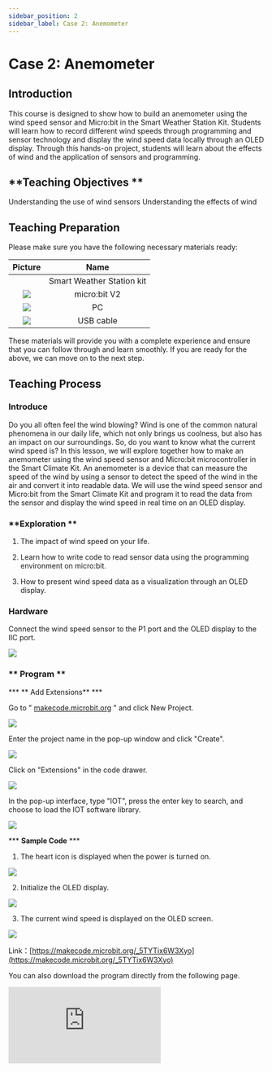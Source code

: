 ```yaml
---
sidebar_position: 2
sidebar_label: Case 2: Anemometer
---
```


# **Case 2: Anemometer**

## Introduction

This course is designed to show how to build an anemometer using the wind speed sensor and Micro:bit in the Smart Weather Station Kit. Students will learn how to record different wind speeds through programming and sensor technology and display the wind speed data locally through an OLED display. Through this hands-on project, students will learn about the effects of wind and the application of sensors and programming.

## **Teaching Objectives **

Understanding the use of wind sensors
Understanding the effects of wind

## **Teaching Preparation**

Please make sure you have the following necessary materials ready:

| Picture | Name |
| :-: | :-: |
|  | Smart Weather Station kit |
| ![](./images/microbit-smart-climate-kit-case-01-03.png) | micro:bit V2 |
| ![](./images/microbit-smart-climate-kit-case-01-04.png) | PC |
| ![](./images/microbit-smart-climate-kit-case-01-05.png) | USB cable |

These materials will provide you with a complete experience and ensure that you can follow through and learn smoothly. If you are ready for the above, we can move on to the next step.

## **Teaching Process**

### **Introduce**

Do you all often feel the wind blowing? Wind is one of the common natural phenomena in our daily life, which not only brings us coolness, but also has an impact on our surroundings. So, do you want to know what the current wind speed is? In this lesson, we will explore together how to make an anemometer using the wind speed sensor and Micro:bit microcontroller in the Smart Climate Kit.
An anemometer is a device that can measure the speed of the wind by using a sensor to detect the speed of the wind in the air and convert it into readable data. We will use the wind speed sensor and Micro:bit from the Smart Climate Kit and program it to read the data from the sensor and display the wind speed in real time on an OLED display.

### **Exploration **

1. The impact of wind speed on your life.

2. Learn how to write code to read sensor data using the programming environment on micro:bit.
3. How to present wind speed data as a visualization through an OLED display.

### Hardware

Connect the wind speed sensor to the P1 port and the OLED display to the IIC port.

![](./images/microbit-smart-climate-kit-case-02-06.png)

### ** Program **

*** ** Add Extensions** ***

Go to " [makecode.microbit.org](https://makecode.microbit.org/) " and click New Project.

![](./images/smart-weather-station-kit-add-extension-01.png)

Enter the project name in the pop-up window and click "Create".

![](./images/smart-weather-station-kit-add-extension-02.png)

Click on "Extensions" in the code drawer.

![](./images/smart-weather-station-kit-add-extension-03.png)

In the pop-up interface, type "IOT", press the enter key to search, and choose to load the IOT software library.

![](./images/smart-weather-station-kit-add-extension-04.png)

*** **Sample Code**  ***

1. The heart icon is displayed when the power is turned on.

![](./images/microbit-smart-climate-kit-case-02-07.png)

2. Initialize the OLED display.

![](./images/microbit-smart-climate-kit-case-02-08.png)

3. The current wind speed is displayed on the OLED screen.

![](./images/microbit-smart-climate-kit-case-02-09.png)

Link：[https://makecode.microbit.org/_5TYTix6W3Xyo](https://makecode.microbit.org/_5TYTix6W3Xyo)

You can also download the program directly from the following page.

<div
    style={{
        position: 'relative',
        paddingBottom: '60%',
        overflow: 'hidden',
    }}
>
    <iframe
        src="https://makecode.microbit.org/_5TYTix6W3Xyo"
        frameborder="0"
        sandbox="allow-popups allow-forms allow-scripts allow-same-origin"
        style={{
            position: 'absolute',
            width: '100%',
            height: '100%',
        }}
    />
</div>
*** **Download Programs** ***

Use the USB cable to connect the PC to the micro:bit V2.

![](./images/connect-microbit.gif)

After a successful connection, a disk drive named `MICROBIT` is recognized on the computer.

![](./images/microbit-drive.png)

Click on the bottom left corner and select `Connect Device`.

![](./images/download-02.png)

Click![](./images/download-03.png)。

![](./images/download-04.png)

Click![](./images/download-05.png)。

![](./images/download-06.png)


Select `BBC micro:bit CMSIS-DAP` in the pop-up window, and then select “Connect”, so far, the micro:bit has been connected successfully.

![](./images/download-07.png)

Click to download the program.

![](./images/download-08.png)

### **Teamwork and Showcases **

Students are divided into small groups and work together to create and program cases.
Students are encouraged to cooperate, communicate and share their experiences with each other.
Each group will have the opportunity to present the cases they have produced and demonstrate them to the other groups.

*** **Expected results: When connected to the power supply, the micro:bit displays the heart icon first and then the current wind speed on the OLED display according to the current wind speed.** ***

（GIF动图）

### ** Relection **

Review the course content and remind students what knowledge and skills they have acquired.
Lead students in a discussion about the problems and difficulties they encountered during the making of their productions and how they solved them.
Guide students to think about how wind affects people's lives at different wind speeds.

## **Extended Knowledge**

### **The Impact of Wind Speed on Life**

Wind speed is the speed at which the wind moves and it has a wide range of effects on our lives and surroundings. Here are some examples of how wind speed affects our lives:
Temperature perception: when the wind speed is high, the wind takes away the hot air around us, making us feel cooler. This is why a light breeze can provide a sense of comfort on a hot summer day.
Natural ventilation: Proper wind speed promotes air circulation and helps ventilate the room. In the absence of air conditioning or fans, a breeze can help people feel refreshed and reduce the feeling of stuffiness.
Wind energy utilization: High wind speed is important for wind energy generation. With wind turbines, wind can be converted into electricity, providing renewable and clean energy for our energy needs.
Transportation: Wind speeds have a significant impact on modes of transportation such as aviation and navigation. Strong winds and storms can cause flights to be delayed or canceled, and ships need to adjust their direction and speed depending on wind speed.
Plant Propagation: Wind can help plants spread pollen and seeds. Some plants rely on wind to spread pollen to other flowers for reproduction. Wind can also help plants spread their populations by dispersing their seeds far from their parent plant.
Weather Change: Wind speed is an important factor in weather systems that can affect temperature, precipitation, and cloud formation. For example, strong winds can change the shape and speed of cloud formation and also have an effect on precipitation distribution.
These are just some of the common effects of wind speed on life. In fact, wind speed is also closely related to the fields of meteorology, environment and building design. By understanding the effects of wind speed, we can better adapt to and utilize the natural environment to create better conditions for our life and work.

### **Classes Corresponding to Wind Speed**

Wind speeds are usually described in terms of different classes, which are based on the internationally widely used wind scale. The following are common classes corresponding to wind speeds:
No wind (Calm): wind speed less than 1 knot (less than 1.15 km/h).
Characteristics: Leaves are still and smoke is straight up. Light breeze: wind speeds of 1-3 knots (1.15-3.45 km/h).
Characteristics: Leaves are swaying slightly and you can feel the breeze blowing. Gentle breeze: Wind speed 4-6 knots (4.6-7.75 km/h).
Characteristics: Leaves and twigs sway and a noticeable wind can be felt. Moderate breeze: wind speeds of 7-10 knots (8.05-11.5 km/h).
Characteristics: Branches and larger leaves swing and a noticeable wind is felt. Fresh breeze: wind speeds of 11-16 knots (12.65-18.5 km/h).
Characteristics: Whole tree shakes, wind blows with some difficulty. Strong breeze: wind speed 17-21 knots (19.55-24.4 km/h).
Characteristics: Trees shake, some difficulty in walking. High wind: Wind speed 22-27 knots (25.3-31.15 km/h).
Characteristics: Difficulty in walking, noticeable resistance when the wind is blowing. Gale: Wind speed 28-33 knots (32.2-38.25 km/h).
Characteristics: Trees shake and walking is difficult. Strong gale: Wind speed 34-40 knots (39.15-46.3 km/h).
Characteristics: Trees sway and walking is difficult. Storm: Wind speed 41-47 knots (47.2-54.35 km/h).
Characteristics: Trees are broken and walking is extremely difficult. Hurricane: Wind speed greater than or equal to 48 knots (55.45 km/h or more).
Characteristics: Destructive storms that severely affect people and buildings. These wind ratings can help people understand and describe the strength of the wind and provide important references in weather forecasting, marine navigation, and outdoor activities. It should be noted that the actual impact of wind speed also depends on other factors, such as wind direction and topography.
